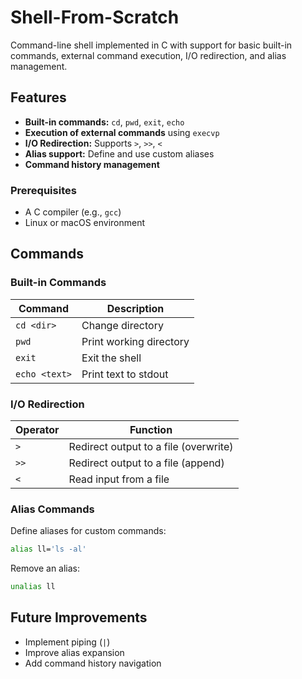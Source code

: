 # Shell-From-Scratch
Command-line shell implemented in C with support for basic built-in commands, external command execution, I/O redirection, and alias management.


## Features

- **Built-in commands:** `cd`, `pwd`, `exit`, `echo`
- **Execution of external commands** using `execvp`
- **I/O Redirection:** Supports `>`, `>>`, `<`
- **Alias support:** Define and use custom aliases
- **Command history management**


### Prerequisites
- A C compiler (e.g., `gcc`)
- Linux or macOS environment


## Commands

### Built-in Commands
| Command         | Description                         |
|----------------|-------------------------------------|
| `cd <dir>`     | Change directory                   |
| `pwd`          | Print working directory            |
| `exit`         | Exit the shell                     |
| `echo <text>`  | Print text to stdout               |

### I/O Redirection
| Operator | Function |
|----------|----------|
| `>`      | Redirect output to a file (overwrite) |
| `>>`     | Redirect output to a file (append) |
| `<`      | Read input from a file |

### Alias Commands
Define aliases for custom commands:
```sh
alias ll='ls -al'
```
Remove an alias:
```sh
unalias ll
```

## Future Improvements
- Implement piping (`|`)
- Improve alias expansion
- Add command history navigation



